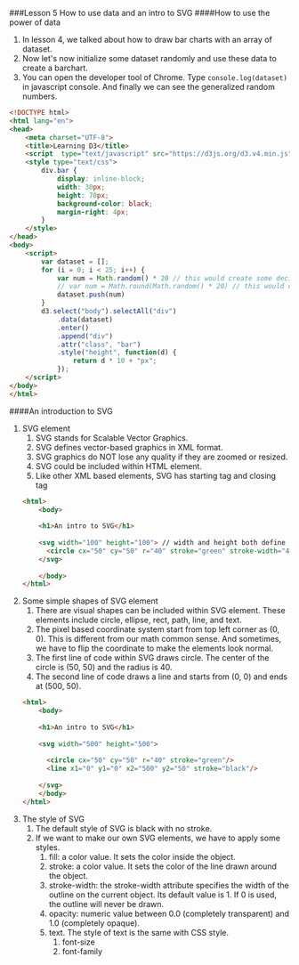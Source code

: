 ###Lesson 5 How to use data and an intro to SVG
####How to use the power of data
1. In lesson 4, we talked about how to draw bar charts with an array of dataset.
2. Now let's now initialize some dataset randomly and use these data to create a barchart.
3. You can open the developer tool of Chrome. Type ```console.log(dataset)``` in javascript console. And finally we can see the generalized random numbers. 
```html
<!DOCTYPE html>
<html lang="en">
<head>
    <meta charset="UTF-8">
    <title>Learning D3</title>
    <script  type="text/javascript" src="https://d3js.org/d3.v4.min.js"></script>
    <style type="text/css">
        div.bar {
            display: inline-block;
            width: 30px;
            height: 70px;
            background-color: black;
            margin-right: 4px;
        }
    </style>
</head>
<body>
    <script>
        var dataset = [];
        for (i = 0; i < 25; i++) {
            var num = Math.random() * 20 // this would create some decimal point values
            // var num = Math.round(Math.random() * 20) // this would create only integers
            dataset.push(num)
        }
        d3.select("body").selectAll("div")
            .data(dataset)
            .enter()
            .append("div")
            .attr("class", "bar")
            .style("height", function(d) {
                return d * 10 + "px";
            });
    </script>
</body>
</html>
```
####An introduction to SVG
1. SVG element
    1. SVG stands for Scalable Vector Graphics.
    2. SVG defines vector-based graphics in XML format.
    3. SVG graphics do NOT lose any quality if they are zoomed or resized.
    4. SVG could be included within HTML element.
    5. Like other XML based elements, SVG has starting tag and closing tag
    ```html
    <html>
        <body>
        
        <h1>An intro to SVG</h1>
        
        <svg width="100" height="100"> // width and height both define the space of an SVG element. the default of the unit is pixels.
          <circle cx="50" cy="50" r="40" stroke="green" stroke-width="4" fill="yellow" />
        </svg>
        
        </body>
    </html>
    ```
2. Some simple shapes of SVG element
    1. There are visual shapes can be included within SVG element. These elements include circle, ellipse, rect, path, line, and text.
    2. The pixel based coordinate system start from top left corner as (0, 0). This is different from our math common sense. And sometimes, we have to flip the coordinate to make the elements look normal. 
    3. The first line of code within SVG draws circle. The center of the circle is (50, 50) and the radius is 40.
    4. The second line of code draws a line and starts from (0, 0) and ends at (500, 50).
    ```html
    <html>
        <body>
        
        <h1>An intro to SVG</h1>
        
        <svg width="500" height="500">
        
          <circle cx="50" cy="50" r="40" stroke="green"/>
          <line x1="0" y1="0" x2="500" y2="50" stroke="black"/>
          
        </svg>
        </body>
    </html>
    ```
3. The style of SVG
    1. The default style of SVG is black with no stroke.
    2. If we want to make our own SVG elements, we have to apply some styles. 
        1. fill: a color value. It sets the color inside the object. 
        2. stroke: a color value. It sets the color of the line drawn around the object.
        3. stroke-width: the stroke-width attribute specifies the width of the outline on the current object. Its default value is 1. If 0 is used, the outline will never be drawn. 
        4. opacity: numeric value between 0.0 (completely transparent) and 1.0 (completely opaque).
        5. text. The style of text is the same with CSS style. 
            1. font-size
            2. font-family
